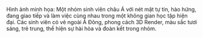 Hình ảnh minh họa: Một nhóm sinh viên châu Á với nét mặt tự tin, hào hứng, đang giao tiếp và làm việc cùng nhau trong một không gian học tập hiện đại. Các sinh viên có vẻ ngoài Á Đông, phong cách 3D Render, màu sắc tươi sáng, trẻ trung, thể hiện sự hài hòa và đoàn kết trong nhóm.
